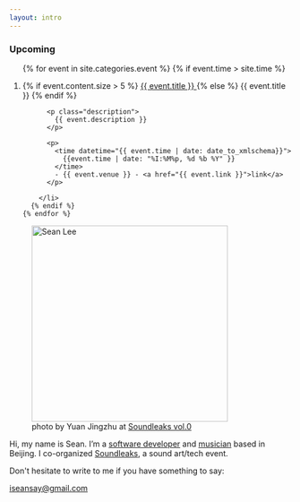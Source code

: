 ```yaml
---
layout: intro
---
```



### Upcoming

<section id="events">
  <ol>
    {% for event in site.categories.event %}
      {% if event.time > site.time %}
        <li class="event">
          <p class="title">
            {% if event.content.size > 5 %}
              <a href="{{ event.url }}">
                {{ event.title }}
              </a>
            {% else %}
              {{ event.title }}
            {% endif %}
          </p>

          <p class="description">
            {{ event.description }}
          </p>

          <p>
            <time datetime="{{ event.time | date: date_to_xmlschema}}">
              {{event.time | date: "%I:%M%p, %d %b %Y" }}
            </time>
            - {{ event.venue }} - <a href="{{ event.link }}">link</a>
          </p>

        </li>
      {% endif %}
    {% endfor %}
  </ol>
</section>

<figure class="me">
  <img src="{% asset_path sean3.jpg %}" alt="Sean Lee" width="350"/>
  <figcaption>
    photo by Yuan Jingzhu at
    <a href="http://www.soundleaks.org/event/vol0/">Soundleaks vol.0</a>
  </figcaption>
</figure>

Hi, my name is Sean. I’m a [software developer][github] and [musician](http://notimportant.org/sounds) based in Beijing. I co-organized [Soundleaks](http://www.soundleaks.org), a sound art/tech event.

Don't hesitate to write to me if you have something to say:

<iseansay@gmail.com>


[github]: http://github.com/seansay
[email]: mailto:iseansay@gmail.com
